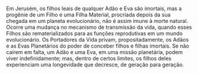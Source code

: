 ﻿Em Jerusém, os filhos leais de qualquer Adão e Eva são imortais, mas a progênie de um Filho e uma Filha Material, procriada depois da sua chegada em um planeta evolucionário, não é assim imune à morte natural. Ocorre uma mudança no mecanismo de transmissão da vida, quando esses Filhos são rematerializados para as funções reprodutivas em um mundo evolucionário. Os Portadores da Vida privam, propositadamente, os Adãos e as Evas Planetários do poder de conceber filhos e filhas imortais. Se não caírem em falta, um Adão e uma Eva, em uma missão planetária, podem viver indefinidamente; mas, dentro de certos limites, os filhos deles experienciam uma longevidade que decresce, de geração para geração.